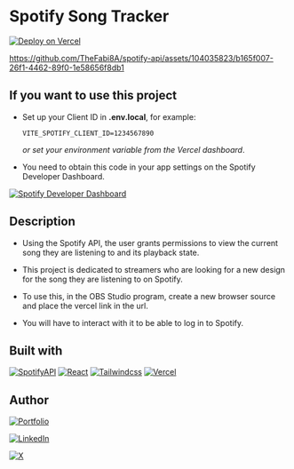 # Spotify Song Tracker

[![Deploy on Vercel](https://img.shields.io/badge/spotify_song_tracker-fff?style=for-the-badge&logo=vercel&logoColor=white&labelColor=000)](https://spotify-api-tracker.vercel.app/)

<https://github.com/TheFabi8A/spotify-api/assets/104035823/b165f007-26f1-4462-89f0-1e58656f8db1>

## If you want to use this project

- Set up your Client ID in **.env.local**, for example:

    ```.env.local
    VITE_SPOTIFY_CLIENT_ID=1234567890
    ```

    *or set your environment variable from the Vercel dashboard*.

- You need to obtain this code in your app settings on the Spotify Developer Dashboard.

[![Spotify Developer Dashboard](https://img.shields.io/badge/spotify_developer_dashboard-1DB954?style=for-the-badge&logo=spotify&logoColor=1DB954&labelColor=fff)](https://developer.spotify.com/dashboard)

## Description

- Using the Spotify API, the user grants permissions to view the current song they are listening to and its playback state.

- This project is dedicated to streamers who are looking for a new design for the song they are listening to on Spotify.

- To use this, in the OBS Studio program, create a new browser source and place the vercel link in the url.

- You will have to interact with it to be able to log in to Spotify.

## Built with

[![SpotifyAPI](https://img.shields.io/badge/spotify_API-1DB954?style=for-the-badge&logo=spotify&logoColor=1DB954&labelColor=fff)](https://developer.spotify.com/documentation/web-api/tutorials/getting-started)
[![React](https://img.shields.io/badge/react-61DAFB?style=for-the-badge&logo=react&logoColor=61DAFB&labelColor=fff)](https://react.dev/)
[![Tailwindcss](https://img.shields.io/badge/tailwindcss-06B6D4?style=for-the-badge&logo=tailwindcss&logoColor=06B6D4&labelColor=white)](https://tailwindcss.com/)
[![Vercel](https://img.shields.io/badge/vercel-000?style=for-the-badge&logo=vercel&logoColor=black&labelColor=fff)](https://vercel.com/)

## Author

[![Portfolio](https://img.shields.io/badge/thefabi8a.dev-fff?style=for-the-badge&logo=dev.to&logoColor=black&labelColor=white)](https://thefabi8a.dev)

[![LinkedIn](https://img.shields.io/badge/fabian_ochoa-0077B5?style=for-the-badge&logo=linkedin&logoColor=0077B5&labelColor=white)](https://www.linkedin.com/in/fabian-ochoa)

[![X](https://img.shields.io/badge/TheFabi8A-white?style=for-the-badge&logo=X&logoColor=black&labelColor=white)](https://twitter.com/TheFabi8ADev)
